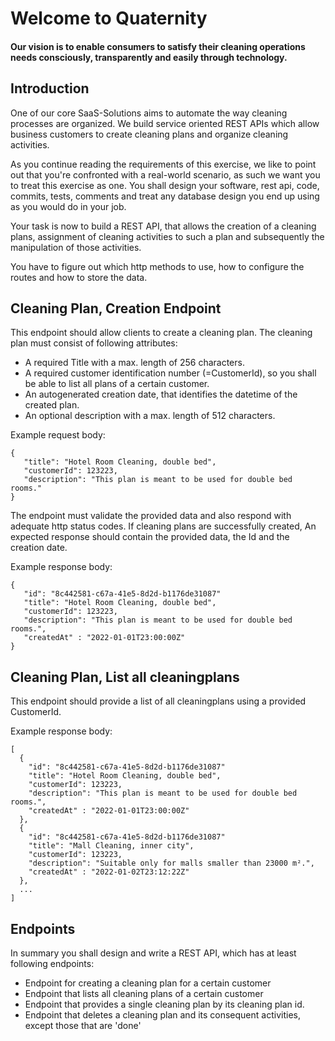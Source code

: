 # Welcome to Quaternity
#### Our vision is to enable consumers to satisfy their cleaning operations needs consciously, transparently and easily through technology.

## Introduction
One of our core SaaS-Solutions aims to automate the way cleaning processes are organized. 
We build service oriented REST APIs which allow business customers to create cleaning plans and organize cleaning activities.

As you continue reading the requirements of this exercise, we like to point out that you're confronted with a real-world scenario, as such we want you to treat this exercise as one. You shall design your software, rest api, code, commits, tests, comments and treat any database design you end up using as you would do in your job.

Your task is now to build a REST API, that allows the creation of a cleaning plans, assignment of cleaning activities to such a plan and subsequently the manipulation of those activities.

You have to figure out which http methods to use, how to configure the routes and how to store the data. 

## Cleaning Plan, Creation Endpoint
This endpoint should allow clients to create a cleaning plan.
The cleaning plan must consist of following attributes:
* A required Title with a max. length of 256 characters. 
* A required customer identification number (=CustomerId), so you shall be able to list all plans of a certain customer. 
* An autogenerated creation date, that identifies the datetime of the created plan.
* An optional description with a max. length of 512 characters.

Example request body:
```
{ 
   "title": "Hotel Room Cleaning, double bed",
   "customerId": 123223,
   "description": "This plan is meant to be used for double bed rooms."
}
```
The endpoint must validate the provided data and also respond with adequate http status codes.
If cleaning plans are successfully created, An expected response should contain the provided data, the Id and the creation date.

Example response body:
```
{
   "id": "8c442581-c67a-41e5-8d2d-b1176de31087"
   "title": "Hotel Room Cleaning, double bed",
   "customerId": 123223,
   "description": "This plan is meant to be used for double bed rooms.",
   "createdAt" : "2022-01-01T23:00:00Z"
}
```



## Cleaning Plan, List all cleaningplans
This endpoint should provide a list of all cleaningplans using a provided CustomerId. 

Example response body:
```
[
  {
    "id": "8c442581-c67a-41e5-8d2d-b1176de31087"
    "title": "Hotel Room Cleaning, double bed",
    "customerId": 123223,
    "description": "This plan is meant to be used for double bed rooms.",
    "createdAt" : "2022-01-01T23:00:00Z"
  },
  {
    "id": "8c442581-c67a-41e5-8d2d-b1176de31087"
    "title": "Mall Cleaning, inner city",
    "customerId": 123223,
    "description": "Suitable only for malls smaller than 23000 m².",
    "createdAt" : "2022-01-02T23:12:22Z"
  }, 
  ...
]
```

## Endpoints
In summary you shall design and write a REST API, which has at least following endpoints:
* Endpoint for creating a cleaning plan for a certain customer
* Endpoint that lists all cleaning plans of a certain customer
* Endpoint that provides a single cleaning plan by its cleaning plan id.
* Endpoint that deletes a cleaning plan and its consequent activities, except those that are 'done'